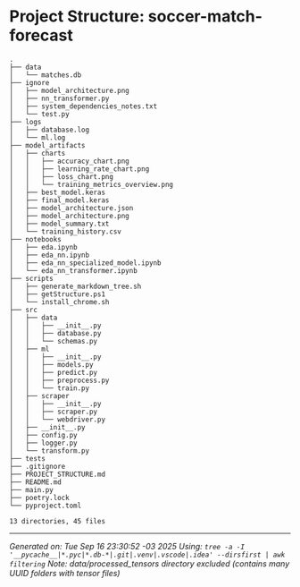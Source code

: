# Project Structure: soccer-match-forecast

```
.
├── data
│   └── matches.db
├── ignore
│   ├── model_architecture.png
│   ├── nn_transformer.py
│   ├── system_dependencies_notes.txt
│   └── test.py
├── logs
│   ├── database.log
│   └── ml.log
├── model_artifacts
│   ├── charts
│   │   ├── accuracy_chart.png
│   │   ├── learning_rate_chart.png
│   │   ├── loss_chart.png
│   │   └── training_metrics_overview.png
│   ├── best_model.keras
│   ├── final_model.keras
│   ├── model_architecture.json
│   ├── model_architecture.png
│   ├── model_summary.txt
│   └── training_history.csv
├── notebooks
│   ├── eda.ipynb
│   ├── eda_nn.ipynb
│   ├── eda_nn_specialized_model.ipynb
│   └── eda_nn_transformer.ipynb
├── scripts
│   ├── generate_markdown_tree.sh
│   ├── getStructure.ps1
│   └── install_chrome.sh
├── src
│   ├── data
│   │   ├── __init__.py
│   │   ├── database.py
│   │   └── schemas.py
│   ├── ml
│   │   ├── __init__.py
│   │   ├── models.py
│   │   ├── predict.py
│   │   ├── preprocess.py
│   │   └── train.py
│   ├── scraper
│   │   ├── __init__.py
│   │   ├── scraper.py
│   │   └── webdriver.py
│   ├── __init__.py
│   ├── config.py
│   ├── logger.py
│   └── transform.py
├── tests
├── .gitignore
├── PROJECT_STRUCTURE.md
├── README.md
├── main.py
├── poetry.lock
└── pyproject.toml

13 directories, 45 files
```

***
*Generated on: Tue Sep 16 23:30:52 -03 2025*
*Using: `tree -a -I '__pycache__|*.pyc|*.db-*|.git|.venv|.vscode|.idea' --dirsfirst | awk filtering`*
*Note: data/processed_tensors directory excluded (contains many UUID folders with tensor files)*
